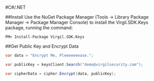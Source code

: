 #C#/.NET

##Install
Use the NuGet Package Manager (Tools -> Library Package Manager -> Package Manager Console) to install the Virgil.SDK.Keys package, running the command:
```
PM> Install-Package Virgil.SDK.Keys
```

##Get Public Key and Encrypt Data

```csharp
var data = "Encrypt Me, Pleeeeeeease.";

var publicKey = keysClient.Search("demo@virgilsecurity.com");

var cipherData = cipher.Encrypt(data, publicKey);
```
